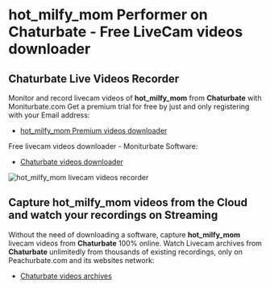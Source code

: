 # hot_milfy_mom Performer on Chaturbate - Free LiveCam videos downloader

## Chaturbate Live Videos Recorder

Monitor and record livecam videos of **hot_milfy_mom** from **Chaturbate** with Moniturbate.com
Get a premium trial for free by just and only registering with your Email address:
* [hot_milfy_mom Premium videos downloader](https://moniturbate.com/request-demo-licence-key.html)

Free livecam videos downloader - Moniturbate Software:
* [Chaturbate videos downloader](https://moniturbate.com/moniturbate-download-software.html)

![hot_milfy_mom livecam videos recorder](https://peachurnet.com/templates/moniturbate-software.png)


## Capture hot_milfy_mom videos from the Cloud and watch your recordings on Streaming

Without the need of downloading a software, capture **hot_milfy_mom** livecam videos from **Chaturbate** 100% online.
Watch Livecam archives from **Chaturbate** unlimitedly from thousands of existing recordings, only on Peachurbate.com and its websites network:
* [Chaturbate videos archives](https://peachurnet.com/)